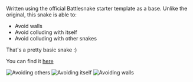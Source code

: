Written using the official Battlesnake starter template as a base.
Unlike the original, this snake is able to:
- Avoid walls
- Avoid colluding with itself
- Avoid colluding with other snakes

That's a pretty basic snake :)

You can find it [here](https://play.battlesnake.com/u/doodoal/smarter-dummy/)

![Avoiding others](https://exporter.battlesnake.com/games/aa426b67-68d4-4b73-8297-7d97f44e8f97/gif)
![Avoiding itself](https://exporter.battlesnake.com/games/88d6d3c7-4bf9-4837-a9bb-0de4948861b7/gif)
![Avoiding walls](https://exporter.battlesnake.com/games/e18de708-e1fb-47e8-a23b-0dd1eb5baf03/gif)
